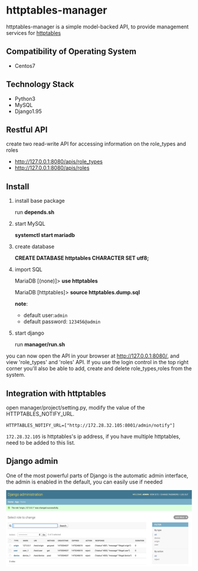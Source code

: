 # httptables-manager
httptables-manager is a simple model-backed API, to provide management services for [httptables](https://github.com/WALL-E/httptables)


## Compatibility of Operating System

* Centos7

## Technology Stack

* Python3
* MySQL
* Django1.95


## Restful API
create two read-write API for accessing information on the role_types and roles

* http://127.0.0.1:8080/apis/role_types
* http://127.0.0.1:8080/apis/roles



## Install

1. install base package

      run **depends.sh**

2. start MySQL 

      **systemctl start mariadb**

3. create database

      **CREATE DATABASE httptables CHARACTER SET utf8;**

4. import SQL

      MariaDB [(none)]> **use httptables**
      
      MariaDB [httptables]> **source httptables.dump.sql**

      **note**:
      * default user:`admin`
      * default password: `123456@admin`

5. start django

      run **manager/run.sh**

you can now open the API in your browser at http://127.0.0.1:8080/, and view  'role_types' and 'roles' API. If you use the login control in the top right corner you'll also be able to add, create and delete role_types,roles from the system.


## Integration with httptables
open manager/project/setting.py, modify the value of the HTTPTABLES_NOTIFY_URL.

```
HTTPTABLES_NOTIFY_URL=["http://172.28.32.105:8001/admin/notify"]
```

`172.28.32.105` is httptables's ip address, if you have multiple httptables, need to be added to this list.

## Django admin
One of the most powerful parts of Django is the automatic admin interface, the admin is enabled in the default, you can easily use if needed

![dango-admin](images/django-admin.png)
